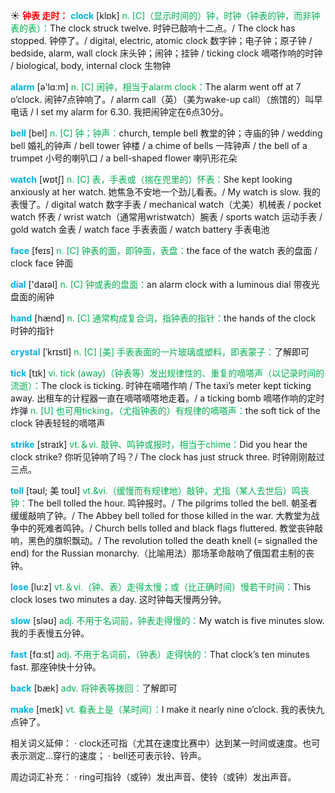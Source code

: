 ☀ <font color="red">**钟表 走时：**</font>
<font color="sky blue">**clock**</font> [klɒk] 
<font color="#00b050">n. [C]（显示时间的）钟，时钟（钟表的钟，而非钟表的表）：</font>The clock struck twelve. 时钟已敲响十二点。/ The clock has stopped. 钟停了。/ digital, electric, atomic clock 数字钟；电子钟；原子钟 / bedside, alarm, wall clock 床头钟；闹钟；挂钟 / ticking clock 嘀嗒作响的时钟 / biological, body, internal clock 生物钟 

<font color="sky blue">**alarm**</font> [ə'lɑːm] 
<font color="#00b050">n. [C] 闹钟，相当于alarm clock：</font>The alarm went off at 7 o’clock. 闹钟7点钟响了。/ alarm call（英）（美为wake-up call）（旅馆的）叫早电话 / I set my alarm for 6.30. 我把闹钟定在6点30分。

<font color="sky blue">**bell**</font> [bel] 
<font color="#00b050">n. [C] 钟；钟声：</font>church, temple bell 教堂的钟；寺庙的钟 / wedding bell 婚礼的钟声 / bell tower 钟楼 / a chime of bells 一阵钟声 / the bell of a trumpet 小号的喇叭口 / a bell-shaped flower 喇叭形花朵

<font color="sky blue">**watch**</font> [wɒtʃ] 
<font color="#00b050">n. [C] 表，手表或（揣在兜里的）怀表：</font>She kept looking anxiously at her watch. 她焦急不安地一个劲儿看表。/ My watch is slow. 我的表慢了。/ digital watch 数字手表 / mechanical watch（尤美）机械表 / pocket watch 怀表 / wrist watch（通常用wristwatch）腕表 / sports watch 运动手表 / gold watch 金表 / watch face 手表表面 / watch battery 手表电池

<font color="sky blue">**face**</font> [feɪs] 
<font color="#00b050">n. [C] 钟表的面，即钟面，表盘：</font>the face of the watch 表的盘面 / clock face 钟面

<font color="sky blue">**dial**</font> ['daɪəl] 
<font color="#00b050">n. [C] 钟或表的盘面：</font>an alarm clock with a luminous dial 带夜光盘面的闹钟

<font color="sky blue">**hand**</font> [hænd] 
<font color="#00b050">n. [C] 通常构成复合词，指钟表的指针：</font>the hands of the clock 时钟的指针
           
<font color="sky blue">**crystal**</font> [ˈkrɪstl]
<font color="#00b050">n. [C] [美] 手表表面的一片玻璃或塑料，即表蒙子：</font>了解即可

<font color="sky blue">**tick**</font> [tɪk] 
<font color="#00b050">vi. tick (away)（钟表等）发出规律性的、重复的嘀嗒声（以记录时间的流逝）：</font>The clock is ticking. 时钟在嘀嗒作响 / The taxi’s meter kept ticking away. 出租车的计程器一直在嘀嗒嘀嗒地走着。/ a ticking bomb 嘀嗒作响的定时炸弹 <font color="#00b050">n. [U] 也可用ticking，（尤指钟表的）有规律的嘀嗒声：</font>the soft tick of the clock 钟表轻轻的嘀嗒声

<font color="sky blue">**strike**</font> [straɪk] 
<font color="#00b050">vt.＆vi. 敲钟、鸣钟或报时，相当于chime：</font>Did you hear the clock strike? 你听见钟响了吗？/ The clock has just struck three. 时钟刚刚敲过三点。
           
<font color="sky blue">**toll**</font> [təʊl; 美 toʊl]
<font color="#00b050">vt.&vi.（缓慢而有规律地）敲钟，尤指（某人去世后）鸣丧钟：</font>The bell tolled the hour. 鸣钟报时。/ The pilgrims tolled the bell. 朝圣者缓缓敲响了钟。/ The Abbey bell tolled for those killed in the war. 大教堂为战争中的死难者鸣钟。/ Church bells tolled and black flags fluttered. 教堂丧钟敲响，黑色的旗帜飘动。/ The revolution tolled the death knell (= signalled the end) for the Russian monarchy.（比喻用法）那场革命敲响了俄国君主制的丧钟。

<font color="sky blue">**lose**</font> [lu:z] 
<font color="#00b050">vt.＆vi.（钟、表）走得太慢；或（比正确时间）慢若干时间：</font>This clock loses two minutes a day. 这时钟每天慢两分钟。 

<font color="sky blue">**slow**</font> [sləʊ] 
<font color="#00b050">adj. 不用于名词前，钟表走得慢的：</font>My watch is five minutes slow. 我的手表慢五分钟。

<font color="sky blue">**fast**</font> [fɑːst] 
<font color="#00b050">adj. 不用于名词前，（钟表）走得快的：</font>That clock’s ten minutes fast. 那座钟快十分钟。

<font color="sky blue">**back**</font> [bæk] 
<font color="#00b050">adv. 将钟表等拨回：</font>了解即可

<font color="sky blue">**make**</font> [meɪk] 
<font color="#00b050">vt. 看表上是（某时间）：</font>I make it nearly nine o’clock. 我的表快九点钟了。

相关词义延伸：
· clock还可指（尤其在速度比赛中）达到某一时间或速度。也可表示测定…穿行的速度；
· bell还可表示铃、铃声。

周边词汇补充：
· ring可指铃（或钟）发出声音、使铃（或钟）发出声音。
